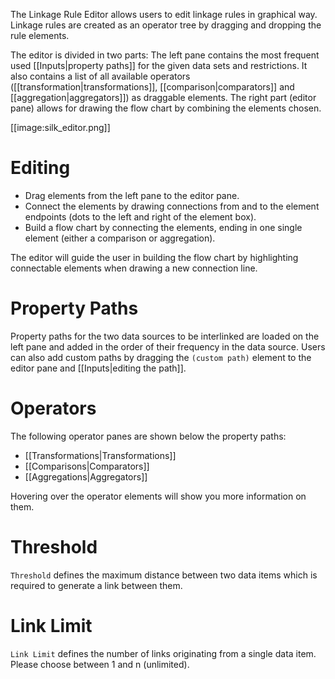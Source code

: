 The Linkage Rule Editor allows users to edit linkage rules in graphical way. Linkage rules are created as an operator tree by dragging and dropping the rule elements.

The editor is divided in two parts:
The left pane contains the most frequent used \[\[Inputs|property paths\]\] for the given data sets and restrictions. It also contains a list of all available operators (\[\[transformation|transformations\]\], \[\[comparison|comparators\]\] and \[\[aggregation|aggregators\]\]) as draggable elements.
The right part (editor pane) allows for drawing the flow chart by combining the elements chosen.

\[\[image:silk\_editor.png\]\]

Editing
=======

-   Drag elements from the left pane to the editor pane.
-   Connect the elements by drawing connections from and to the element endpoints (dots to the left and right of the element box).
-   Build a flow chart by connecting the elements, ending in one single element (either a comparison or aggregation).

The editor will guide the user in building the flow chart by highlighting connectable elements when drawing a new connection line.

Property Paths
==============

Property paths for the two data sources to be interlinked are loaded on the left pane and added in the order of their frequency in the data source.
Users can also add custom paths by dragging the `(custom path)` element to the editor pane and \[\[Inputs|editing the path\]\].

Operators
=========

The following operator panes are shown below the property paths:

-   \[\[Transformations|Transformations\]\]
-   \[\[Comparisons|Comparators\]\]
-   \[\[Aggregations|Aggregators\]\]

Hovering over the operator elements will show you more information on them.

Threshold
=========

`Threshold` defines the maximum distance between two data items which is required to generate a link between them.

Link Limit
==========

`Link Limit` defines the number of links originating from a single data item. Please choose between 1 and n (unlimited).